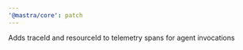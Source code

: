 ```yaml
---
'@mastra/core': patch
---
```


Adds traceId and resourceId to telemetry spans for agent invocations
